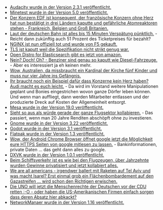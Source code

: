 * [Audacity wurde in der Version 2.3.1 veröffentlicht.](https://www.pro-linux.de/news/1/26853/audacity-231-unterst%C3%BCtzt-linux-wieder.html)
* [Minetest wurde in der Version 5.0 veröffentlicht.](https://www.pro-linux.de/news/1/26852/minetest-50-ver%C3%B6ffentlicht.html)
* [Der Konzern EDF ist konsequent, der französische Konzern ohne Herz hat nun bestätigt in drei Ländern kaputte und gefährliche Atomreaktoren stehen - Frankreich, Belgien und Groß Britanien.](https://netzfrauen.org/2019/03/11/nuclear/)
* [Laut der deutschen Bahn ist alles bis 15 Minuten Verspätung pünktlich.](https://blog.fefe.de/?ts=a2789eeb) - Reicht dann zukünftig auch 51 Prozent des Ticketpreises für bezahlt?
* [NGINX ist nun offiziell tot und wurde von F5 gekauft.](https://blog.fefe.de/?ts=a2799696)
* [TLS ist kaputt weil die Spezifikation nicht strikt genug war.](https://blog.fefe.de/?ts=a2784d25)
* [Open Distro for Elasticsearch gibt es jetzt von amazon.](https://www.pro-linux.de/news/1/26860/amazon-startet-freie-distribution-von-elasticsearch.html)
* [Nein? Doch! Oh? - Benziner sind genau so kaputt wie Diesel-Fahrzeuge.](https://blog.fefe.de/?ts=a2793c86) - Aber es interessiert ja eh keinen mehr.
* [Wow, Australien, da missbraucht ein Kardinal der Kirche fünf Kinder und muss nur vier Jahre ins Gefängnis.](https://blog.fefe.de/?ts=a2766824)
* [Ihr braucht noch ein Beispiel dafür dass Konzerne kein Herz haben? Audi macht es euch leicht.](https://blog.fefe.de/?ts=a27669a0) - Da wird im Vorstand weitere Manipulationen geplant und Bonies eingestrichen wovon ganze Dörfer leben können. Und wenn man auffliegt, dann werden Mitarbeiter entlassen und der produzierte Dreck auf Kosten der Allgemeinheit entsorgt.
* [Mesa wurde in der Version 19.0 veröffentlicht.](https://www.pro-linux.de/news/1/26867/mesa-190-freigegeben.html)
* [Sieht so aus als würde gerade der ganze Flugsektor kollabieren.](https://blog.fefe.de/?ts=a2773c4e) - Das passiert, wenn man 20 Jahre Renditen abschöpft ohne zu investieren.
* [Gnome wurde in der Version 3.22 veröffentlicht.](https://www.phoronix.com/scan.php?page=news_item&px=GNOME-3.32-Released)
* [Godot wurde in der Version 3.1 veröffentlicht.](https://www.phoronix.com/scan.php?page=news_item&px=Godot-3.1-Released)
* [Flatpak wurde in der Version 1.3 veröffentlicht.](https://www.phoronix.com/scan.php?page=news_item&px=Flatpak-1.3-Released)
* [Wow, der Android Chrome Browser öffnet google jetzt die Möglichkeit eure HTTPS Seiten von google mitlesen zu lassen.](https://blog.fefe.de/?ts=a2748f40) - Bankinformationen, private Daten ... das geht dann alles zu google.
* [DXVK wurde in der Version 1.0.1 veröffentlicht.](https://www.phoronix.com/scan.php?page=news_item&px=DXVK-1.0.1-Released)
* [Beim Schiffsverkehr ist es wie bei den Flugzeugen, über Jahrzehnte wurden Gewinne privatisiert und jetzt kollabiert alles.](https://blog.fefe.de/?ts=a275a5e4)
* [We are all americans - irgendwer ballert mit Raketen auf Tel Aviv und was macht Isarel? Erst einmal grob ein Flächenbombardement auf den Gazastreifen ... wird schon den Richtigen erwischen.](https://blog.fefe.de/?ts=a275a4e7)
* [Die UNO will jetzt die Menschenrechte der Deutschen vor der CDU retten :-O - oder haben die US-Amerikanischen Firmen einfach sorgen dass deren Absatz hier abkackt?](https://blog.fefe.de/?ts=a275a29f)
* [NetworkManaer wurde in der Version 1.16 veröffentlicht.](https://www.phoronix.com/scan.php?page=news_item&px=NetworkManager-1.16-Released)
